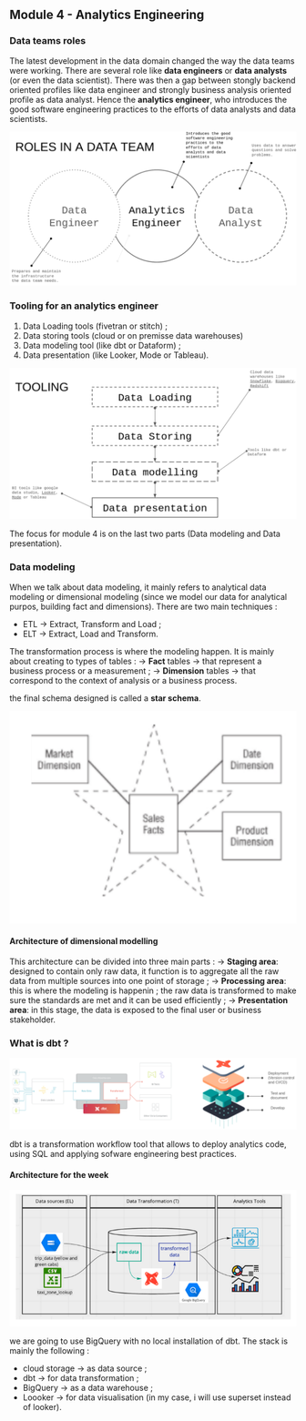 ## Module 4 - Analytics Engineering
### Data teams roles
The latest development in the data domain changed the way the data teams were working. There are several role like **data engineers** or **data analysts** (or even the data scientist). There was then a gap between stongly backend oriented profiles like data engineer and strongly business analysis oriented profile as data analyst. Hence the **analytics engineer**, who introduces the good software engineering practices to the efforts of data analysts and data scientists.

![alt roles in a data team](image.png)

### Tooling for an analytics engineer
1. Data Loading tools (fivetran or stitch) ;
2. Data storing tools (cloud or on premisse data warehouses)
3. Data modeling tool (like dbt or Dataform) ;
4. Data presentation (like Looker, Mode or Tableau).

![alt tooling](image-1.png)

The focus for module 4 is on the last two parts (Data modeling and Data presentation).

### Data modeling
When we talk about data modeling, it mainly refers to analytical data modeling or dimensional modeling (since we model our data for analytical purpos, building fact and dimensions).
There are two main techniques :
* ETL &rarr; Extract, Transform and Load ;
* ELT &rarr; Extract, Load and Transform.

The transformation process is where the modeling happen. It is mainly about creating to types of tables : 
&rarr; **Fact** tables &rarr; that represent a business process or a measurement ;
&rarr; **Dimension** tables &rarr; that correspond to the context of analysis or a business process.

the final schema designed is called a **star schema**.

![alt example of a star schema](image-2.png)

#### Architecture of dimensional modelling
This architecture can be divided into three main parts :
&rarr; **Staging area**: designed to contain only raw data, it function is to aggregate all the raw data from multiple sources into one point of storage ;
&rarr; **Processing area**: this is where the modeling is happenin ; the raw data is transformed to make sure the standards are met and it can be used efficiently ;
&rarr; **Presentation area**: in this stage, the data is exposed to the final user or business stakeholder.

### What is dbt ?

![alt dbt architecture](image-3.png)

dbt is a transformation workflow tool that allows to deploy analytics code, using SQL and applying sofware engineering best practices.

#### Architecture for the week

![alt architecture of the week](image-4.png)

we are going to use BigQuery with no local installation of dbt.
The stack is mainly the following :
* cloud storage &rarr; as data source ;
* dbt &rarr; for data transformation ;
* BigQuery &rarr; as a data warehouse ;
* Loooker &rarr; for data visualisation (in my case, i will use superset instead of looker).
